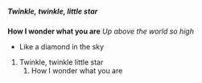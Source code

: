 ##### Twinkle, twinkle, little star #####
__How I wonder what you are__
*Up above the world so high*
* Like a diamond in the sky
1. Twinkle, twinkle little star
    1. How I wonder what you are
